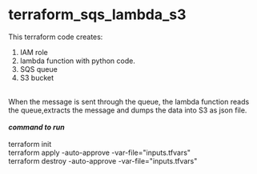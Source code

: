 # terraform_sqs_lambda_s3<br>

This terraform code creates:<br>
1) IAM role<br>
2) lambda function with python code.<br>
3) SQS queue<br>
4) S3 bucket<br><br>

When the message is sent through the queue, the lambda function reads the queue,extracts the message and dumps the data into S3 as json file.<br><br>
*****command to run*****<br><br>
terraform init </br>
terraform apply -auto-approve -var-file="inputs.tfvars" </br>
terraform destroy -auto-approve -var-file="inputs.tfvars"
